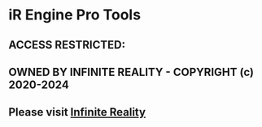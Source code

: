 # iR Engine Pro Tools

## ACCESS RESTRICTED: 

## OWNED BY INFINITE REALITY - COPYRIGHT (c) 2020-2024

## Please visit [Infinite Reality](https://github.com/theinfinitereality)
